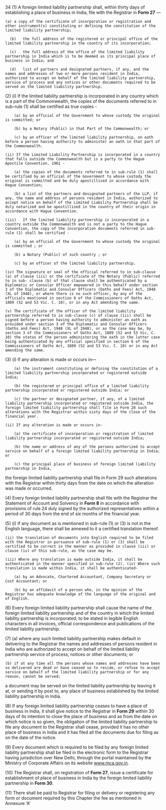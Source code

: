 34
(1) A foreign limited liability partnership shall, within thirty days of establishing a place of business in India, file with the Registrar in **Form 27** —

    (a)	a copy of the certificate of incorporation or registration and other instrument(s) constituting or defining the constitution of the limited liability partnership;

      (b)	the full address of the registered or principal office of the limited liability partnership in the country of its incorporation;

      (c)	the full address of the office of the limited liability partnership in India which is to be deemed as its principal place of business in India; and

      (d)	list of partners and designated partners, if any, and the names and addresses of two or more persons resident in India, authorized to accept on behalf of the limited liability partnership, service of process and any notices or other documents required to be served on the limited liability partnership.

(2)
    (i) If the limited liability partnership is incorporated in any country which is a part of the Commonwealth, the copies of the documents referred to in sub-rule (1) shall be certified as true copies -

        (a) by an official of the Government to whose custody the original is committed; or

        (b) by a Notary (Public) in that Part of the Commonwealth; or

        (c) by an officer of the limited liability partnership, on oath before a person having authority to administer an oath in that part of the Commonwealth.

    (ii) If the Limited Liability Partnership is incorporated in a country that falls outside the Commonwealth but is a party to the Hague Apostile Convention, 1961 -

        (a)	the copies of the documents referred to in sub-rule (1) shall be certified by an official of the Government to whose custody the original is committed and be duly apostillised in accordance with Hague Convention;

        (b)	a list of the partners and designated partners of the LLP, if any, the name and address of persons resident in India, authorized to accept notice on behalf of the Limited Liability Partnership shall be duly notarized and be apostillised in the country of their origin in accordance with Hague Convention.

    (iii)	If the limited liability partnership is incorporated in a country outside the Commonwealth and is not a party to the Hague Convention, the copy of the incorporation documents referred in sub-rule (1) shall be certified -

        (a)	by an official of the Government to whose custody the original is committed ; or

        (b)	a Notary (Public) of such country ; or

        (c)	by an officer of the limited liability partnership.

    (iv) The signature or seal of the official referred to in sub-clause (a) of clause (iii) or the certificate of the Notary (Public) referred to in sub- clause (b) of that clause shall be authenticated by a Diplomatic or Consular Officer empowered in this behalf under section 3 of the Diplomatic and Consular Officers (Oaths and Fees) Act, 1948 (XL of 1948), or where there is no such officer, by any of the officials mentioned in section 6 of the Commissioners of Oaths Act, 1889 (52 and 53 Vic. C. 10), or in any Act amending the same.

    (v) The certificate of the officer of the limited liability partnership referred to in sub-clause (c) of clause (iii) shall be signed before a person having authority to administer an oath as provided under section 3 of the Diplomatic and Consular Officers (Oaths and Fees) Act, 1948 (XL of 1948), or as the case may be, by section 3 of the Commissioners of Oaths Act, 1889 (52 and 53 Vic, C. 10) the status of the person administering the oath in the latter case being authenticated by any official specified in section 6 of the Commissioners of Oaths Act, 1889 (52 and 53 Vic. C. 10) or in any Act amending the same.

(3)
    (i) If any alteration is made or occurs in—

        (a) the instrument constituting or defining the constitution of a limited liability partnership incorporated or registered outside India;

        (b) the registered or principal office of a limited liability partnership incorporated or registered outside India; or

        (c) the partner or designated partner, if any, of a limited liability partnership incorporated or registered outside India, the foreign limited liability partnership shall file in Form 28 such alterations with the Registrar within sixty days of the close of the financial year.

    (ii) If any alteration is made or occurs in-

        (a)	the certificate of incorporation or registration of limited liability partnership incorporated or registered outside India;

        (b)	the name or address of any of the persons authorized to accept service on behalf of a foreign limited liability partnership in India; or

        (c)	the principal place of business of foreign limited liability partnership in India,

the foreign limited liability partnership shall file in Form 29 such alterations with the Registrar within thirty days from the date on which the alteration was made or occurred.

(4) Every foreign limited liability partnership shall file with the Registrar the Statement of Account and Solvency in **Form 8** in accordance with provisions of rule 24 duly signed by the authorized representatives within a period of 30 days from the end of six months of the financial year.

(5)
    (i) If any document as is mentioned in sub-rule (1) or (3) is not in the English language, there shall be annexed to it a certified translation thereof.

    (ii) the translation of documents into English required to be filed with the Registrar in pursuance of sub-rule (1) or (3) shall be certified to be correct in the manner as provided in clause (iii) or clause (iv) of this sub-rule, as the case may be.

    (iii) Where any translation is made outside India, it shall be authenticated in the manner specified in sub-rule (2). (iv) Where such translation is made within India, it shall be authenticated-

        (a) by an Advocate, Chartered Accountant, Company Secretary or Cost Accountant; or

        (b) by an affidavit of a person who, in the opinion of the Registrar has adequate knowledge of the language of the original and of English.

(6) Every foreign limited liability partnership shall cause the name of the foreign limited liability partnership and of the country in which the limited liability partnership is incorporated, to be stated in legible English characters in all invoices, official correspondence and publications of the limited liability partnership.

(7)
    (a) where any such limited liability partnership makes default in delivering to the Registrar the names and addresses of persons resident in India who are authorized to accept on behalf of the limited liability partnership service of process, notices or other documents; or

    (b) if at any time all the persons whose names and addresses have been so delivered are dead or have ceased so to reside, or refuse to accept service on behalf of the limited liability partnership or for any reason, cannot be served;

a document may be served on the limited liability partnership by leaving it at, or sending it by post to, any place of business established by the limited liability partnership in India.

(8) If any foreign limited liability partnership ceases to have a place of business in India, it shall give notice to the Registrar in **Form 29** within 30 days of its intention to close the place of business and as from the date on which notice is so given, the obligation of the limited liability partnership to file any document to the Registrar shall cease, provided it has no other place of business in India and it has filed all the documents due for filing as on the date of the notice.

(9) Every document which is required to be filed by any foreign limited liability partnership shall be filed in the electronic form to the Registrar having jurisdiction over New Delhi, through the portal maintained by the Ministry of Corporate Affairs on its website www.mca.gov.in.

(10)	The Registrar shall, on registration of **Form 27**, issue a certificate for establishment of place of business in India by the foreign limited liability partnership in **Form 30**.

(11)	There shall be paid to Registrar for filing or delivery or registering any form or document required by this Chapter the fee as mentioned in Annexure ‘A’
